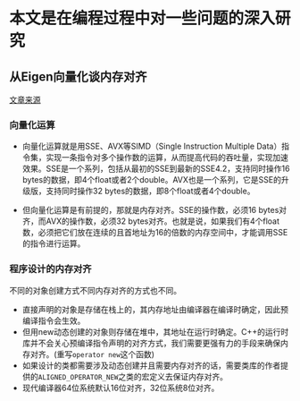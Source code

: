 # 本文是在编程过程中对一些问题的深入研究

## 从Eigen向量化谈内存对齐

[文章来源](https://zhuanlan.zhihu.com/p/93824687)

### 向量化运算

* 向量化运算就是用SSE、AVX等SIMD（Single Instruction Multiple Data）指令集，实现一条指令对多个操作数的运算，从而提高代码的吞吐量，实现加速效果。SSE是一个系列，包括从最初的SSE到最新的SSE4.2，支持同时操作16 bytes的数据，即4个float或者2个double。AVX也是一个系列，它是SSE的升级版，支持同时操作32 bytes的数据，即8个float或者4个double。

* 但向量化运算是有前提的，那就是内存对齐。SSE的操作数，必须16 bytes对齐，而AVX的操作数，必须32 bytes对齐。也就是说，如果我们有4个float数，必须把它们放在连续的且首地址为16的倍数的内存空间中，才能调用SSE的指令进行运算。

### 程序设计的内存对齐

不同的对象创建方式不同内存对齐的方式也不同。

* 直接声明的对象是存储在栈上的，其内存地址由编译器在编译时确定，因此预编译指令会生效。
* 但用new动态创建的对象则存储在堆中，其地址在运行时确定。C++的运行时库并不会关心预编译指令声明的对齐方式，我们需要更强有力的手段来确保内存对齐。(重写```operator new```这个函数)
* 如果设计的类都需要涉及动态创建并且需要内存对齐的话，需要类库的作者提供的```ALIGNED_OPERATOR_NEW```之类的宏定义去保证内存对齐。
* 现代编译器64位系统默认16位对齐，32位系统8位对齐。
